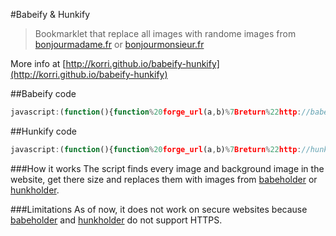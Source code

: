 #Babeify & Hunkify
> Bookmarklet that replace all images with randome images from [bonjourmadame.fr](http://bonjourmadame.fr) or [bonjourmonsieur.fr](http://bonjourmonsieur.fr)

More info at [http://korri.github.io/babeify-hunkify](http://korri.github.io/babeify-hunkify)

##Babeify code
```javascript
javascript:(function(){function%20forge_url(a,b)%7Breturn%22http://babeholder.pixoil.com/img/%22+a+%22/%22+b+%22/%22+1e4*Math.random()%7Dwindow.jQuery%7C%7Cdocument.write(%22%3Cscript%20src='https://ajax.googleapis.com/ajax/libs/jquery/1/jquery.min.js'%3E%3C/script%3E%22),function(a)%7Ba(%22img%22).each(function()%7Bvar%20b=a(this);b.attr(%22src%22,forge_url(b.width(),b.height()))%7D),a(%22*%22).filter(function()%7Bvar%20a=%22none%22;return%20this.currentStyle&&(a=this.currentStyle.backgroundImage),window.getComputedStyle&&(a=document.defaultView.getComputedStyle(this,null).getPropertyValue(%22background-image%22)),%22none%22!==a&&a.match(/url%5C(/i)%7D).each(function()%7Bvar%20b=a(this);a(%22%3Cimg/%3E%22).bind(%22load%22,function()%7Bb.css(%22background-image%22,'url(%22'+forge_url(a(this).width(),a(this).height())+'%22)'),a(this).remove()%7D).hide().appendTo(%22body%22).attr(%22src%22,b.css(%22background-image%22).replace(%22url(%22,%22%22).replace(%22)%22,%22%22).replace(%22'%22,%22%22).replace('%22',%22%22))%7D)%7D(window.jQuery,forge_url);})();
```

##Hunkify code
```javascript
javascript:(function(){function%20forge_url(a,b)%7Breturn%22http://hunkholder.pixoil.com/img/%22+a+%22/%22+b+%22/%22+1e4*Math.random()%7Dwindow.jQuery%7C%7Cdocument.write(%22%3Cscript%20src='https://ajax.googleapis.com/ajax/libs/jquery/1/jquery.min.js'%3E%3C/script%3E%22),function(a)%7Ba(%22img%22).each(function()%7Bvar%20b=a(this);b.attr(%22src%22,forge_url(b.width(),b.height()))%7D),a(%22*%22).filter(function()%7Bvar%20a=%22none%22;return%20this.currentStyle&&(a=this.currentStyle.backgroundImage),window.getComputedStyle&&(a=document.defaultView.getComputedStyle(this,null).getPropertyValue(%22background-image%22)),%22none%22!==a&&a.match(/url%5C(/i)%7D).each(function()%7Bvar%20b=a(this);a(%22%3Cimg/%3E%22).bind(%22load%22,function()%7Bb.css(%22background-image%22,'url(%22'+forge_url(a(this).width(),a(this).height())+'%22)'),a(this).remove()%7D).hide().appendTo(%22body%22).attr(%22src%22,b.css(%22background-image%22).replace(%22url(%22,%22%22).replace(%22)%22,%22%22).replace(%22'%22,%22%22).replace('%22',%22%22))%7D)%7D(window.jQuery,forge_url);})();
```

###How it works
The script finds every image and background image in the website, get there size and replaces them with images from [babeholder](http://babeholder.pixoil.com/) or [hunkholder](http://hunkholder.pixoil.com/).

###Limitations
As of now, it does not work on secure websites because [babeholder](http://babeholder.pixoil.com/) and [hunkholder](http://hunkholder.pixoil.com/) do not support HTTPS.
